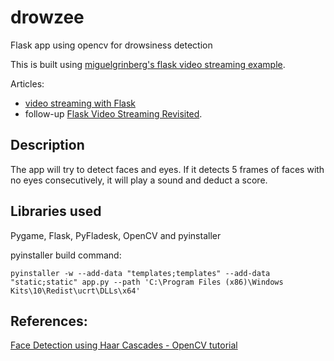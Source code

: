 
# drowzee
Flask app using opencv for drowsiness detection

This is built using [miguelgrinberg\'s flask video streaming example](https://github.com/miguelgrinberg/flask-video-streaming/tree/v1).

Articles:

* [video streaming with Flask](http://blog.miguelgrinberg.com/post/video-streaming-with-flask) 
* follow-up [Flask Video Streaming Revisited](http://blog.miguelgrinberg.com/post/flask-video-streaming-revisited).

## Description

The app will try to detect faces and eyes. If it detects 5 frames of faces with no eyes consecutively, it will play a sound and deduct a score.

## Libraries used

Pygame, Flask, PyFladesk, OpenCV and pyinstaller

pyinstaller build command:

    pyinstaller -w --add-data "templates;templates" --add-data "static;static" app.py --path 'C:\Program Files (x86)\Windows Kits\10\Redist\ucrt\DLLs\x64'   
      
## References: 

[Face Detection using Haar Cascades - OpenCV tutorial](https://docs.opencv.org/3.3.0/d7/d8b/tutorial_py_face_detection.html)
